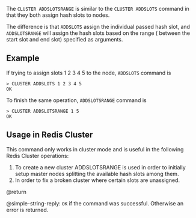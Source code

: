 The `CLUSTER ADDSLOTSRANGE` is similar to the `CLUSTER ADDSLOTS` command in that they both assign hash slots to nodes.

The difference is that `ADDSLOTS` assign the individual passed hash slot, and
`ADDSLOTSRANGE` will assign the hash slots based on the range ( between the start slot and end slot) 
specified as arguments.

## Example

If trying to assign slots 1 2 3 4 5 to the node, `ADDSLOTS` command is

    > CLUSTER ADDSLOTS 1 2 3 4 5
    OK

To finish the same operation, `ADDSLOTSRANGE` command is

    > CLUSTER ADDSLOTSRANGE 1 5
    OK


## Usage in Redis Cluster

This command only works in cluster mode and is useful in the following
Redis Cluster operations:

1. To create a new cluster ADDSLOTSRANGE is used in order to initially setup master nodes splitting the available hash slots among them.
2. In order to fix a broken cluster where certain slots are unassigned.

@return

@simple-string-reply: `OK` if the command was successful. Otherwise an error is returned.
